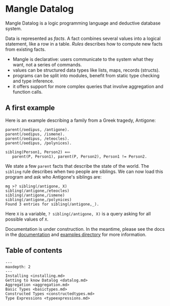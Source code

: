 # Mangle Datalog

Mangle Datalog is a logic programming language and deductive database system.

Data is represented as *facts*. A fact combines several values into a
logical statement, like a row in a table. *Rules* describes how to compute new
facts from existing facts.

* Mangle is declarative: users communicate to the system what they want, not a series of commands.
* values can be structured data types like lists, maps, records (structs).
* programs can be split into modules, benefit from static type checking and
type inference.
* it offers support for more complex queries that involve aggregation and function calls.

## A first example

Here is an example describing a family from a Greek tragedy, Antigone:

```cplint
parent(/oedipus, /antigone).
parent(/oedipus, /ismene).
parent(/oedipus, /eteocles).
parent(/oedipus, /polynices).

sibling(Person1, Person2) ⟸
   parent(P, Person1), parent(P, Person2), Person1 != Person2.
```

We state a few `parent` facts that describe the state of the world.
The `sibling` rule describes when two people are siblings.
We can now load this program and ask who Antigone's siblings are:

```cplint
mg >? sibling(/antigone, X)
sibling(/antigone,/eteocles)
sibling(/antigone,/ismene)
sibling(/antigone,/polynices)
Found 3 entries for sibling(/antigone,_).
```

Here `X` is a variable, `? sibling(/antigone, X)` is a query asking
for all possible values of `X`.

Documentation is under construction. In the meantime, please see the docs
in the [documentation](https://github.com/google/mangle/blob/main/docs/README.md)
and [examples directory](https://github.com/google/mangle/tree/main/examples)
for more information.

## Table of contents

```{toctree}
---
maxdepth: 2
---
Installing <installing.md>
Getting to know Datalog <datalog.md>
Aggregation <aggregation.md>
Basic Types <basictypes.md>
Constructed Types <constructedtypes.md>
Type Expressions <typeexpressions.md>

